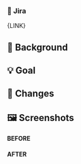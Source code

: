 ### 🔗 Jira

{LINK}

## 🤔 Background

<!-- Provide some context to the reviewer before going to any code. -->

## 💡 Goal

<!-- The goal of this PR. -->

## 🔖 Changes

<!-- List individual changes in more detail as you might consider them important. -->

## 🖼️ Screenshots

<!-- Consider adding BEFORE and AFTER screenshots. -->

#### BEFORE

#### AFTER

